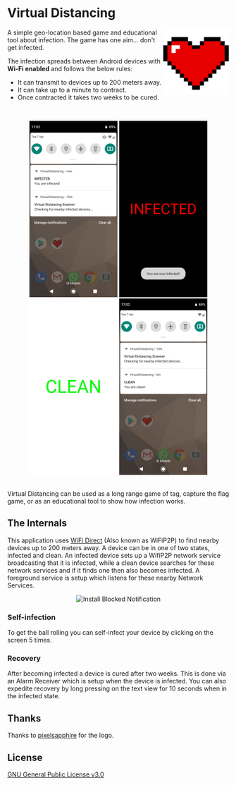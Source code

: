 # Virtual Distancing

<img align="right" width="150" height="150" src="media\heart.png">

A simple geo-location based game and educational tool about infection. The game has one aim... don't get infected.

The infection spreads between Android devices with **Wi-Fi enabled** and follows the below rules:
- It can transmit to devices up to 200 meters away.
- It can take up to a minute to contract.
- Once contracted it takes two weeks to be cured.
<br>
<p align="center">
  <img src="/media/screenshot_2.png" width="200" />
  <img src="/media/screenshot_5.png" width="200" />
  <img src="/media/screenshot_1.jpg" width="200" />
  <img src="/media/screenshot_4.png" width="200" />
</p>
<br>
Virtual Distancing can be used as a long range game of tag, capture the flag game, or as an educational tool to show how infection works.

## The Internals
This application uses [WiFi Direct](https://developer.android.com/training/connect-devices-wirelessly/wifi-direct) (Also known as WiFiP2P) to find nearby devices up to 200 meters away. A device can be in one of two states, infected and clean. An infected device sets up a WifiP2P network service broadcasting that it is infected, while a clean device searches for these network services and if it finds one then also becomes infected. A foreground service is setup which listens for these nearby Network Services.

<p align="center"><img src="media\infection.gif" alt="Install Blocked Notification" width="400"/></p>

### Self-infection
To get the ball rolling you can self-infect your device by clicking on the screen 5 times.

### Recovery
After becoming infected a device is cured after two weeks. This is done via an Alarm Receiver which is setup when the device is infected. You can also expedite recovery by long pressing on the text view for 10 seconds when in the infected state.

## Thanks
Thanks to [pixelsapphire](https://pixelsapphire.itch.io/pixel-16x16-heart) for the logo.

## License
[GNU General Public License v3.0](https://choosealicense.com/licenses/gpl-3.0/)
